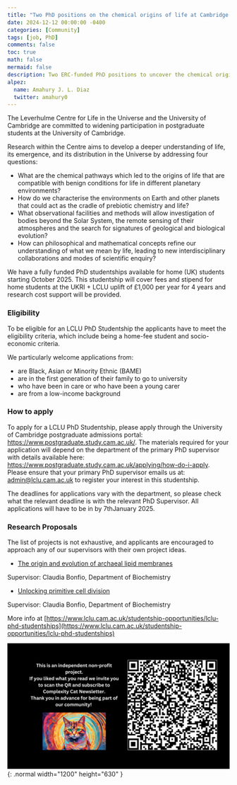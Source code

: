 ```yaml
---
title: "Two PhD positions on the chemical origins of life at Cambridge University"
date: 2024-12-12 00:00:00 -0400
categories: [Community]
tags: [job, PhD]
comments: false
toc: true
math: false
mermaid: false
description: Two ERC-funded PhD positions to uncover the chemical origins of life at The Leverhulme Centre for Life in the Universe.
alpez:
  name: Amahury J. L. Diaz
  twitter: amahury0
---
```

The Leverhulme Centre for Life in the Universe and the University of Cambridge are committed to widening participation in postgraduate students at the University of Cambridge. 

Research within the Centre aims to develop a deeper understanding of life, its emergence, and its distribution in the Universe by addressing four questions: 
- What are the chemical pathways which led to the origins of life that are compatible with benign conditions for life in different planetary environments?
- How do we characterise the environments on Earth and other planets that could act as the cradle of prebiotic chemistry and life?
- What observational facilities and methods will allow investigation of bodies beyond the Solar System, the remote sensing of their atmospheres and the search for signatures of geological and biological evolution?
- How can philosophical and mathematical concepts refine our understanding of what we mean by life, leading to new interdisciplinary collaborations and modes of scientific enquiry? 

We have a fully funded PhD studentships available for home (UK) students starting October 2025. This studentship will cover fees and stipend for home students at the UKRI + LCLU uplift of £1,000 per year for 4 years and research cost support will be provided. 

### Eligibility
To be eligible for an LCLU PhD Studentship the applicants have to meet the eligibility criteria, which include being a home-fee student and socio-economic criteria.

We particularly welcome applications from: 
- are Black, Asian or Minority Ethnic (BAME)
- are in the first generation of their family to go to university
- who have been in care or who have been a young carer
- are from a low-income background 

### How to apply 
To apply for a LCLU PhD Studentship, please apply through the University of Cambridge postgraduate admissions portal: https://www.postgraduate.study.cam.ac.uk/.  The materials required for your application will depend on the department of the primary PhD supervisor with details available here: https://www.postgraduate.study.cam.ac.uk/applying/how-do-i-apply. Please ensure that your primary PhD supervisor emails us at: admin@lclu.cam.ac.uk to register your interest in this studentship.
 
The deadlines for applications vary with the department, so please check what the relevant deadline is with the relevant PhD Supervisor.  All applications will have to be in by 7thJanuary 2025.

### Research Proposals
The list of projects is not exhaustive, and applicants are encouraged to approach any of our supervisors with their own project ideas. 

- [The origin and evolution of archaeal lipid membranes](https://www.lclu.cam.ac.uk/studentship-opportunities/lclu-phd-studentships/research-proposals/claudia-bonfio-1)

Supervisor: Claudia Bonfio, Department of Biochemistry 

- [Unlocking primitive cell division](https://www.lclu.cam.ac.uk/studentship-opportunities/lclu-phd-studentships/research-proposals/claudia-bonfio2)

Supervisor: Claudia Bonfio, Department of Biochemistry 

More info at [https://www.lclu.cam.ac.uk/studentship-opportunities/lclu-phd-studentships](https://www.lclu.cam.ac.uk/studentship-opportunities/lclu-phd-studentships)

![Desktop View](/assets/img/fix/complexity-cat-newsletter.png){: .normal width="1200" height="630" }
